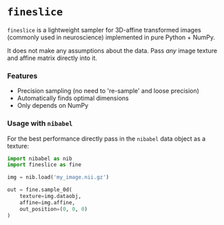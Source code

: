 # `fineslice`

`fineslice` is a lightweight sampler for 3D-affine transformed images (commonly used in neuroscience) implemented in 
pure Python + NumPy.

It does not make any assumptions about the data. Pass _any_ image texture and affine matrix directly into it.

### Features

- Precision sampling (no need to 're-sample' and loose precision)
- Automatically finds optimal dimensions
- Only depends on NumPy

### Usage with `nibabel`

For the best performance directly pass in the `nibabel` data object as a texture:

```Python
import nibabel as nib
import fineslice as fine

img = nib.load('my_image.nii.gz')

out = fine.sample_0d(
    texture=img.dataobj,
    affine=img.affine,
    out_position=(0, 0, 0)
)
```